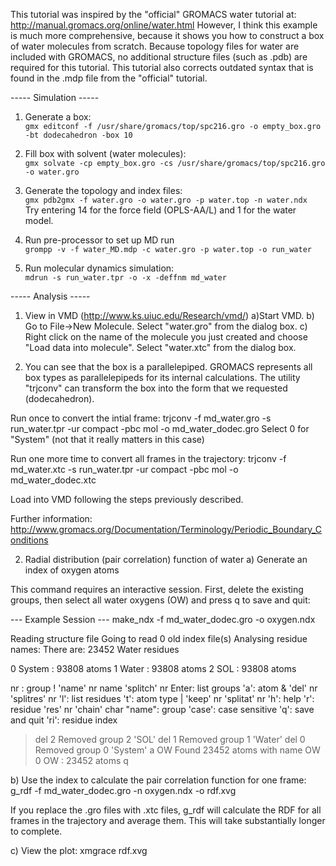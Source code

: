 This tutorial was inspired by the "official" GROMACS water tutorial at:
http://manual.gromacs.org/online/water.html
However, I think this example is much more comprehensive, because it shows you how to construct a box of water molecules from scratch. Because topology files for water are included with GROMACS, no additional structure files (such as .pdb) are required for this tutorial. This tutorial also corrects outdated syntax that is found in the .mdp file from the "official" tutorial.

----- Simulation -----
1. Generate a box:  
`gmx editconf -f /usr/share/gromacs/top/spc216.gro -o empty_box.gro -bt dodecahedron -box 10`

2. Fill box with solvent (water molecules):  
`gmx solvate -cp empty_box.gro -cs /usr/share/gromacs/top/spc216.gro -o water.gro`

3. Generate the topology and index files:  
`gmx pdb2gmx -f water.gro -o water.gro -p water.top -n water.ndx`  
Try entering 14 for the force field (OPLS-AA/L) and 1 for the water model.

4. Run pre-processor to set up MD run    
`grompp -v -f water_MD.mdp -c water.gro -p water.top -o run_water`

5. Run molecular dynamics simulation:  
`mdrun -s run_water.tpr -o -x -deffnm md_water`

----- Analysis -----  
1. View in VMD (http://www.ks.uiuc.edu/Research/vmd/)
a)Start VMD.
b) Go to File->New Molecule.  Select "water.gro" from the dialog box.
c) Right click on the name of the molecule you just created and choose "Load data into molecule".
Select "water.xtc" from the dialog box.

2. You can see that the box is a parallelepiped. GROMACS represents all box types as parallelepipeds for its internal calculations.  The utility "trjconv" can transform the box into the form that we requested (dodecahedron). 

Run once to convert the intial frame:
trjconv -f md_water.gro -s run_water.tpr -ur compact -pbc mol -o md_water_dodec.gro
Select 0 for "System" (not that it really matters in this case)

Run one more time to convert all frames in the trajectory:
trjconv -f md_water.xtc -s run_water.tpr -ur compact -pbc mol -o md_water_dodec.xtc

Load into VMD following the steps previously described.

Further information:
http://www.gromacs.org/Documentation/Terminology/Periodic_Boundary_Conditions

2. Radial distribution (pair correlation) function of water
a) Generate an index of oxygen atoms

This command requires an interactive session. First, delete the existing groups, then select all water oxygens (OW) and press q to save and quit:

--- Example Session ---
make_ndx -f md_water_dodec.gro -o oxygen.ndx

Reading structure file
Going to read 0 old index file(s)
Analysing residue names:
There are: 23452      Water residues

  0 System              : 93808 atoms
  1 Water               : 93808 atoms
  2 SOL                 : 93808 atoms

 nr : group       !   'name' nr name   'splitch' nr    Enter: list groups
 'a': atom        &   'del' nr         'splitres' nr   'l': list residues
 't': atom type   |   'keep' nr        'splitat' nr    'h': help
 'r': residue         'res' nr         'chain' char
 "name": group        'case': case sensitive           'q': save and quit
 'ri': residue index

> del 2
Removed group 2 'SOL'
> del 1
Removed group 1 'Water'
> del 0
Removed group 0 'System'
> a OW
Found 23452 atoms with name OW
  0 OW                  : 23452 atoms
> q

b) Use the index to calculate the pair correlation function for one frame:
g_rdf -f md_water_dodec.gro -n oxygen.ndx -o rdf.xvg

If you replace the .gro files with .xtc files, g_rdf will calculate the RDF for all frames in the trajectory and average them.  This will take substantially longer to complete.

c) View the plot:
xmgrace rdf.xvg 


